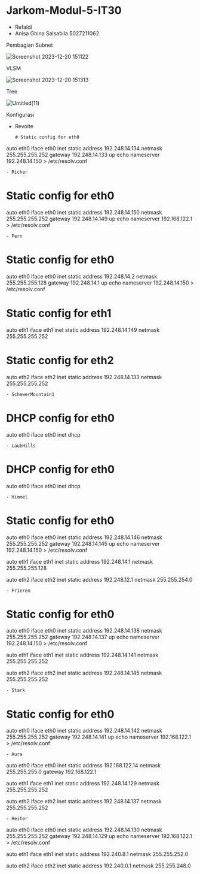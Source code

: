 # Jarkom-Modul-5-IT30
- Refaldi
- Anisa Ghina Salsabila 5027211062

Pembagian Subnet

![Screenshot 2023-12-20 151122](https://github.com/anisaghinasalsabila/Jarkom-Modul-4-IT30-2023/assets/71119774/eb97f226-114f-4fc2-94ea-f73a791342df)

VLSM 

![Screenshot 2023-12-20 151313](https://github.com/anisaghinasalsabila/Jarkom-Modul-4-IT30-2023/assets/71119774/856ebbd5-d47c-4aab-a2c9-25b8c6c1d4d9)

Tree


![Untitled(11)](https://github.com/anisaghinasalsabila/Jarkom-Modul-4-IT30-2023/assets/71119774/7785b777-ba66-4e37-9a81-f8fd4922d006)

Konfigurasi 
- Revolte
  ```
  # Static config for eth0
auto eth0
iface eth0 inet static
	address 192.248.14.134
	netmask 255.255.255.252
	gateway 192.248.14.133
	up echo nameserver 192.248.14.150 > /etc/resolv.conf
   ```
- Richer
```
# Static config for eth0
auto eth0
iface eth0 inet static
	address 192.248.14.150
	netmask 255.255.255.252
	gateway 192.248.14.149
	up echo nameserver 192.168.122.1 > /etc/resolv.conf
```
- Fern
```
# Static config for eth0
auto eth0
iface eth0 inet static
	address 192.248.14.2
	netmask 255.255.255.128
	gateway 192.248.14.1
	up echo nameserver 192.248.14.150 > /etc/resolv.conf

# Static config for eth1
auto eth1
iface eth1 inet static
	address 192.248.14.149
	netmask 255.255.255.252

# Static config for eth2
auto eth2
iface eth2 inet static
	address 192.248.14.133
	netmask 255.255.255.252
```
- SchewerMountain1
```
# DHCP config for eth0
auto eth0
iface eth0 inet dhcp
```
- LaubHills
```
# DHCP config for eth0
auto eth0
iface eth0 inet dhcp
```
- Himmel
```
# Static config for eth0
auto eth0
iface eth0 inet static
         address 192.248.14.146
         netmask 255.255.255.252
         gateway 192.248.14.145
	 up echo nameserver 192.248.14.150 > /etc/resolv.conf

auto eth1
iface eth1 inet static
         address 192.248.14.1
         netmask 255.255.255.128

auto eth2
iface eth2 inet static
         address 192.248.12.1
         netmask 255.255.254.0
```
- Frieren
```
# Static config for eth0
auto eth0
iface eth0 inet static
         address 192.248.14.138
         netmask 255.255.255.252
         gateway 192.248.14.137
	 up echo nameserver 192.248.14.150 > /etc/resolv.conf

auto eth1
iface eth1 inet static
         address 192.248.14.141
         netmask 255.255.255.252

auto eth2
iface eth2 inet static
         address 192.248.14.145
         netmask 255.255.255.252
```
- Stark
```
# Static config for eth0
auto eth0
iface eth0 inet static
         address 192.248.14.142
         netmask 255.255.255.252
         gateway 192.248.14.141
	 up echo nameserver 192.168.122.1 > /etc/resolv.conf
```
- Aura
```
auto eth0
iface eth0 inet static
    address 192.168.122.14
    netmask 255.255.255.0
    gateway 192.168.122.1

auto eth1
iface eth1 inet static
      address 192.248.14.129
      netmask 255.255.255.252

auto eth2
iface eth2 inet static
       address 192.248.14.137
       netmask 255.255.255.252

```
- Heiter
```
auto eth0
iface eth0 inet static
         address 192.248.14.130
         netmask 255.255.255.252
         gateway 192.248.14.129
	 up echo nameserver 192.168.122.1 > /etc/resolv.conf

auto eth1
iface eth1 inet static
         address 192.240.8.1
         netmask 255.255.252.0

auto eth2
iface eth2 inet static
         address 192.240.0.1
         netmask 255.255.248.0


```
